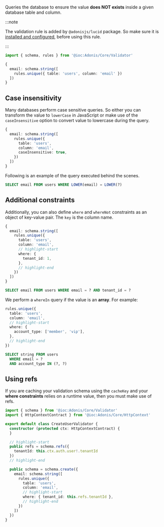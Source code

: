 Queries the database to ensure the value **does NOT exists** inside a given database table and column.

:::note

The validation rule is added by `@adonisjs/lucid` package. So make sure it is [installed and configured](../../../guides/database/setup.md), before using this rule.

:::

```ts
import { schema, rules } from '@ioc:Adonis/Core/Validator'

{
  email: schema.string([
    rules.unique({ table: 'users', column: 'email' })
  ])
}
```

## Case insensitivity

Many databases perform case sensitive queries. So either you can transform the value to `lowerCase` in JavaScript or make use of the `caseInsensitive` option to convert value to lowercase during the query.

```ts
{
  email: schema.string([
    rules.unique({
      table: 'users',
      column: 'email',
      caseInsensitive: true,
    })
  ])
}
```

Following is an example of the query executed behind the scenes.

```sql
SELECT email FROM users WHERE LOWER(email) = LOWER(?)
```

## Additional constraints

Additionally, you can also define `where` and `whereNot` constraints as an object of key-value pair. The `key` is the column name.

```ts
{
  email: schema.string([
    rules.unique({
      table: 'users',
      column: 'email',
      // highlight-start
      where: {
        tenant_id: 1,
      },
      // highlight-end
    })
  ])
}
```

```sql
SELECT email FROM users WHERE email = ? AND tenant_id = ?
```

We perform a `whereIn` query if the value is an **array**. For example:

```ts
rules.unique({
  table: 'users',
  column: 'email',
  // highlight-start
  where: {
    account_type: ['member', 'vip'],
  },
  // highlight-end
})
```

```sql
SELECT string FROM users
  WHERE email = ?
  AND account_type IN (?, ?)
```

## Using refs

If you are caching your validation schema using the `cacheKey` and your **where constraints** relies on a runtime value, then you must make use of refs.

```ts
import { schema } from '@ioc:Adonis/Core/Validator'
import { HttpContextContract } from '@ioc:Adonis/Core/HttpContext'

export default class CreateUserValidator {
  constructor (protected ctx: HttpContextContract) {
  }

  // highlight-start
  public refs = schema.refs({
    tenantId: this.ctx.auth.user!.tenantId
  })
  // highlight-end

  public schema = schema.create({
    email: schema.string([
      rules.unique({
        table: 'users',
        column: 'email',
        // highlight-start
        where: { tenant_id: this.refs.tenantId },
        // highlight-end
      })
    ])
  })
}
```

